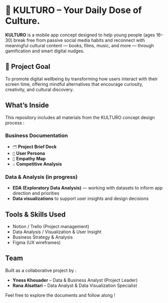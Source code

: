 # 📱 KULTURO – Your Daily Dose of Culture.

**KULTURO** is a mobile app concept designed to help young people (ages 16–30) break free from passive social media habits and reconnect with meaningful cultural content — books, films, music, and more — through gamification and smart digital nudges.



## 🎯 Project Goal

To promote digital wellbeing by transforming how users interact with their screen time, offering mindful alternatives that encourage curiosity, creativity, and cultural discovery.


## What’s Inside

This repository includes all materials from the KULTURO concept design process :

### Business Documentation
- `🗂️` **Project Brief Deck**
- `👤` **User Persona**
- `🧠` **Empathy Map**
- `⚔️` **Competitive Analysis**

### Data & Analysis (in progress)
- **EDA (Exploratory Data Analysis)** — working with datasets to inform app direction and priorities
- **Data visualizations** to support user insights and design decisions


## Tools & Skills Used

- Notion / Trello (Project management)
- Data Analysis / Visualization & User Insight
- Business Strategy & Analysis
- Figma (UX wireframes)


## Team

Built as a collaborative project by :

- **Yness Khouader** – Data & Business Analyst (Project Leader)  
- **Rana Alsattari** – Data Analyst & Data Visualization Specialist



Feel free to explore the documents and follow along !
